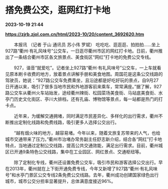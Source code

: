 # 搭免费公交，逛网红打卡地

**2023-10-19 21:44**

**https://zjrb.zjol.com.cn/html/2023-10/20/content_3692620.htm**

　　本报讯 （记者 于山 通讯员 苏小伟 罗斌） 吃吃吃、逛逛逛、拍拍拍……坐上927路“衢州·有礼风味号”公交车，一日逛尽衢州市区的网红打卡地。日前，衢州推出了一条结合衢州市区各文旅景点、美食街区“网红”打卡地的免费公交专线。

　　927，谐音“就爱吃”。记者坐上927路“衢州·有礼风味号”公交车，一上车就看见原本刷卡收费的地方，放着景点讲解手册和美食地图。周国花是这条公交线路的驾驶员，她说：“927路公交车免费乘坐，且沿途都是好吃好玩的景点，自9月27日开通以来，吸引了很多当地市民和外地游客前来乘车，常常满座。”据了解，927路公交车从衢州火车站始发，途经衢州辣街、松园菜场美食街、马站底美食街、水亭门历史文化街区、亭川大排档，还有孔庙、博物馆等景点，每一站都是热门的打卡点。

　　近年来，为缓解交通拥堵，同时满足市民差异化、多样化的出行需求，衢州不断推出定制化线路和免费线路，吸引更多人选择公交出行。

　　“越有烟火味的地方，越容易堵。今年以来，随着文旅复苏带来的人气，也给城市交通带来了压力。”衢州市治堵办常务副主任舒志新介绍，结合各“网红”打卡地特点，当地通过定制公交线路，提高公共交通效能，满足出行需求。目前，衢州城区已开通9条特色公交线路，集中在工业园区、网红景点、交通枢纽等。

　　除了定制化专线，衢州还设置免费公交车，吸引市民和游客选择公交出行。早在2013年，衢州就在上下街开通免费专线，今年又新增了927路“衢州·有礼风味号”和水亭门景区公交专线2条免费公交线路。去年，衢州成功创建国家绿色出行城市，城市公交分担率显著提升，总体满意度接近96%。